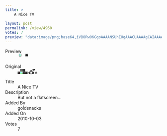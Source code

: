 ```yaml
---
title: >
    A Nice TV

layout: post
permalink: /view/4960
votes: 7
preview: "data:image/png;base64,iVBORw0KGgoAAAANSUhEUgAAACUAAAAgCAIAAAAaMSbnAAAABnRSTlMA/wD/AP5AXyvrAAAAlklEQVRIie3TwQ3DIAwF0E/VjZyZcEcq3omVkh5QIqCUEKXKIfr/hIzgYQRuWWasUX2hlRDezXqVkeXPak5CAOChhjSAqo5ggym8GKMAADYsFQ/taGbb2Hvf8+qVKzmYdDIRqSp5Hv0trD99PM3+Til5T3mvv7yzLX0bPc+mv19hEZf/vwuy817o0aNHjx49evTo3dz7AJeUKBN/w2XYAAAAAElFTkSuQmCC"
---
```

<dl class="side-by-side">
<dt>Preview</dt>
<dd>
    <img class="preview" src="data:image/png;base64,iVBORw0KGgoAAAANSUhEUgAAACUAAAAgCAIAAAAaMSbnAAAABnRSTlMA/wD/AP5AXyvrAAAAlklEQVRIie3TwQ3DIAwF0E/VjZyZcEcq3omVkh5QIqCUEKXKIfr/hIzgYQRuWWasUX2hlRDezXqVkeXPak5CAOChhjSAqo5ggym8GKMAADYsFQ/taGbb2Hvf8+qVKzmYdDIRqSp5Hv0trD99PM3+Til5T3mvv7yzLX0bPc+mv19hEZf/vwuy817o0aNHjx49evTo3dz7AJeUKBN/w2XYAAAAAElFTkSuQmCC">
</dd>
<dt>Original</dt>
<dd>
    <img class="preview" src="data:image/png;base64,iVBORw0KGgoAAAANSUhEUgAAAEAAAAAgCAYAAACinX6EAAAAw0lEQVR42u2XCw6EIAwFuRN34k6etsbd4IdAS7VFo2/ISwyihQlGDUEgpURcYoxsgjPu9SEAAp4hoKzbI8Gl8B0CWrU5CcHL/GgBUn3vRwwCXi9AKjAR/UKU1uS+JdL1ZxZgeS8zAVnCdvzHWoBmYVeFVk+WW3gvoFz8QjmeKXaIxeusd3xLdNeHRE3AxAjQZoQAdtxZATkfElBvioUeMlpAs08WwDfLHdCaj0aAWtTTBPTM6a4fLwAAAAAAAAAAALyDGXnke71V9UNYAAAAAElFTkSuQmCC">
</dd>
<dt>Title</dt>
<dd>A Nice TV</dd>
<dt>Description</dt>
<dd>But not a flatscreen...</dd>
<dt>Added By</dt>
<dd>goldsnacks</dd>
<dt>Added On</dt>
<dd>2010-10-03</dd>
<dt>Votes</dt>
<dd>7</dd>
</dl>
